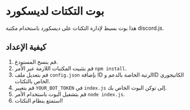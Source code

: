 # بوت التكتات لديسكورد

هذا بوت بسيط لإدارة التكتات على ديسكورد باستخدام مكتبة discord.js.

## كيفية الإعداد

1. قم بنسخ المستودع.
2. قم بتثبيت المكتبات اللازمة عبر الأمر `npm install`.
3. قم بتعديل ملف `config.json` بإضافة ID الرتبة الخاصة بالدعم وID الكاتيجوري الخاص بالتكتات.
4. قم بتغيير `YOUR_BOT_TOKEN` في `index.js` إلى توكن البوت الخاص بك.
5. قم بتشغيل البوت باستخدام الأمر `node index.js`.
6. استمتع بنظام التكتات!
